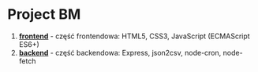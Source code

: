 # Project BM

1. **[frontend](frontend)** - część frontendowa: HTML5, CSS3, JavaScript (ECMAScript ES6+)
2. **[backend](backend)** - część backendowa: Express, json2csv, node-cron, node-fetch
